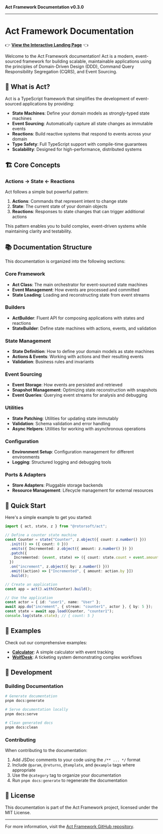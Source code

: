 **Act Framework Documentation v0.3.0**

---

# Act Framework Documentation

👉 **[View the Interactive Landing Page](../landing/index.html)** 👈

Welcome to the Act Framework documentation! Act is a modern, event-sourced framework for building scalable, maintainable applications using the principles of Domain-Driven Design (DDD), Command Query Responsibility Segregation (CQRS), and Event Sourcing.

## 🎯 What is Act?

Act is a TypeScript framework that simplifies the development of event-sourced applications by providing:

- **State Machines**: Define your domain models as strongly-typed state machines
- **Event Sourcing**: Automatically capture all state changes as immutable events
- **Reactions**: Build reactive systems that respond to events across your domain
- **Type Safety**: Full TypeScript support with compile-time guarantees
- **Scalability**: Designed for high-performance, distributed systems

## 🏗️ Core Concepts

### Actions → State ← Reactions

Act follows a simple but powerful pattern:

1. **Actions**: Commands that represent intent to change state
2. **State**: The current state of your domain objects
3. **Reactions**: Responses to state changes that can trigger additional actions

This pattern enables you to build complex, event-driven systems while maintaining clarity and testability.

## 📚 Documentation Structure

This documentation is organized into the following sections:

### Core Framework

- **Act Class**: The main orchestrator for event-sourced state machines
- **Event Management**: How events are processed and committed
- **State Loading**: Loading and reconstructing state from event streams

### Builders

- **ActBuilder**: Fluent API for composing applications with states and reactions
- **StateBuilder**: Define state machines with actions, events, and validation

### State Management

- **State Definition**: How to define your domain models as state machines
- **Actions & Events**: Working with actions and their resulting events
- **Validation**: Business rules and invariants

### Event Sourcing

- **Event Storage**: How events are persisted and retrieved
- **Snapshot Management**: Optimizing state reconstruction with snapshots
- **Event Queries**: Querying event streams for analysis and debugging

### Utilities

- **State Patching**: Utilities for updating state immutably
- **Validation**: Schema validation and error handling
- **Async Helpers**: Utilities for working with asynchronous operations

### Configuration

- **Environment Setup**: Configuration management for different environments
- **Logging**: Structured logging and debugging tools

### Ports & Adapters

- **Store Adapters**: Pluggable storage backends
- **Resource Management**: Lifecycle management for external resources

## 🚀 Quick Start

Here's a simple example to get you started:

```typescript
import { act, state, z } from "@rotorsoft/act";

// Define a counter state machine
const Counter = state("Counter", z.object({ count: z.number() }))
  .init(() => ({ count: 0 }))
  .emits({ Incremented: z.object({ amount: z.number() }) })
  .patch({
    Incremented: (event, state) => ({ count: state.count + event.amount }),
  })
  .on("increment", z.object({ by: z.number() }))
  .emit((action) => ["Incremented", { amount: action.by }])
  .build();

// Create an application
const app = act().with(Counter).build();

// Use the application
const actor = { id: "user1", name: "User" };
await app.do("increment", { stream: "counter1", actor }, { by: 5 });
const state = await app.load(Counter, "counter1");
console.log(state.state); // { count: 5 }
```

## 📖 Examples

Check out our comprehensive examples:

- **[Calculator](./examples/calculator/)**: A simple calculator with event tracking
- **[WolfDesk](./examples/wolfdesk/)**: A ticketing system demonstrating complex workflows

## 🔧 Development

### Building Documentation

```bash
# Generate documentation
pnpm docs:generate

# Serve documentation locally
pnpm docs:serve

# Clean generated docs
pnpm docs:clean
```

### Contributing

When contributing to the documentation:

1. Add JSDoc comments to your code using the `/** ... */` format
2. Include `@param`, `@returns`, `@template`, and `@example` tags where appropriate
3. Use the `@category` tag to organize your documentation
4. Run `pnpm docs:generate` to regenerate the documentation

## 📄 License

This documentation is part of the Act Framework project, licensed under the MIT License.

---

For more information, visit the [Act Framework GitHub repository](https://github.com/rotorsoft/act-root).
